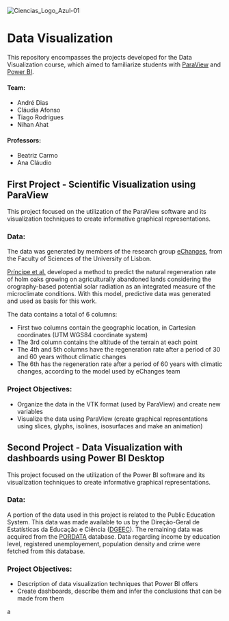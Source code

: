 ![Ciencias_Logo_Azul-01](https://user-images.githubusercontent.com/106987072/228209396-a8737601-f28f-486e-8566-918709663369.png)


# Data Visualization
This repository encompasses the projects developed for the Data Visualization course, which aimed to familiarize students with [ParaView](https://www.paraview.org/) and [Power BI](https://powerbi.microsoft.com/en-us/).


#### Team:
- André Dias
- Cláudia Afonso
- Tiago Rodrigues
- Nihan Ahat

#### Professors: 
- Beatriz Carmo
- Ana Cláudio


## First Project - Scientific Visualization using ParaView
This project focused on the utilization of the ParaView software and its visualization techniques to create informative graphical representations.

### Data:
The data was generated by members of the research group [eChanges](https://echanges.fc.ul.pt/), from the Faculty of Sciences of the University of Lisbon. 

[Príncipe et al.](https://link.springer.com/article/10.1007/s10342-014-0787-5) developed a method to predict the natural regeneration rate of holm oaks growing on agriculturally abandoned lands considering the orography-based potential solar radiation as an integrated measure of the microclimate conditions.
With this model, predictive data was generated and used as basis for this work.

The data contains a total of 6 columns:
- First two columns contain the geographic location, in Cartesian coordinates (UTM WGS84 coordinate system)
- The 3rd column contains the altitude of the terrain at each point
- The 4th and 5th columns have the regeneration rate after a period of 30 and 60 years without climatic changes
- The 6th has the regeneration rate after a period of 60 years with climatic changes, according to the model used by eChanges team

### Project Objectives:
- Organize the data in the VTK format (used by ParaView) and create new variables
- Visualize the data using ParaView (create graphical representations using slices, glyphs, isolines, isosurfaces and make an animation)


## Second Project - Data Visualization with dashboards using Power BI Desktop
This project focused on the utilization of the Power BI software and its visualization techniques to create informative graphical representations.

### Data:
A portion of the data used in this project is related to the Public Education System. This data was made available to us by the Direção-Geral de Estatísticas da Educação e Ciência ([DGEEC](https://www.dgeec.mec.pt/np4/dgeec/)).
The remaining data was acquired from the [PORDATA](https://www.pordata.pt/) database. Data regarding income by education level, registered unemployement, population density and crime were fetched from this database.

### Project Objectives:
- Description of data visualization techniques that Power BI offers
- Create dashboards, describe them and infer the conclusions that can be made from them

a
